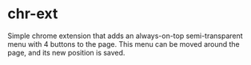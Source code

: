 # chr-ext

Simple сhrome extension that adds an always-on-top semi-transparent menu with 4 buttons to the page. This menu can be moved around the page, and its new position is saved.
